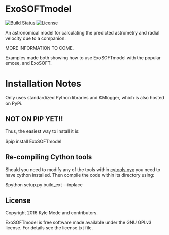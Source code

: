 ExoSOFTmodel
============

[![Build Status](https://travis-ci.org/kylemede/ExoSOFTmodel.svg?branch=master)](https://travis-ci.org/kylemede/ExoSOFTmodel)
[![License](https://img.shields.io/badge/license-GPL-blue.svg)](https://github.com/kylemede/ExoSOFTmodel/blob/master/LICENSE)
<!--[![PyPI version](https://badge.fury.io/py/KMlogger.svg)](https://badge.fury.io/py/KMlogger)-->
<!--[![Coverage Status](https://coveralls.io/repos/github/kylemede/KMlogger/badge.svg?branch=master)](https://coveralls.io/github/kylemede/KMlogger?branch=master)-->

An astronomical model for calculating the predicted astrometry and radial velocity due to a companion.

MORE INFORMATION TO COME.

Examples made both showing how to use ExoSOFTmodel with the popular emcee, and 
ExoSOFT.


Installation Notes
==================
Only uses standardized Python libraries and KMlogger, which is also hosted on PyPi.  

NOT ON PIP YET!!
----------------

Thus, the easiest way to install it is:
 
 $pip install ExoSOFTmodel
 
Re-compiling Cython tools
-------------------------

Should you need to modify any of the tools within [cytools.pyx](https://github.com/kylemede/ExoSOFTmodel/blob/master/ExoSOFTmodel/cytools.pyx)
 you need to have cython installed.  Then compile the code within its directory using:
 
 $python setup.py build_ext --inplace

License
-------

Copyright 2016 Kyle Mede and contributors.

ExoSOFTmodel is free software made available under the GNU GPLv3 license. 
For details see the license.txt file.